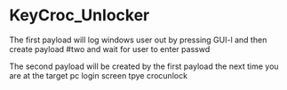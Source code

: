 # KeyCroc_Unlocker
The first payload will log windows user out by pressing GUI-l and then create payload #two and wait for user to enter passwd

The second payload will be created by the first payload the next time you are at the target pc login screen tpye crocunlock
